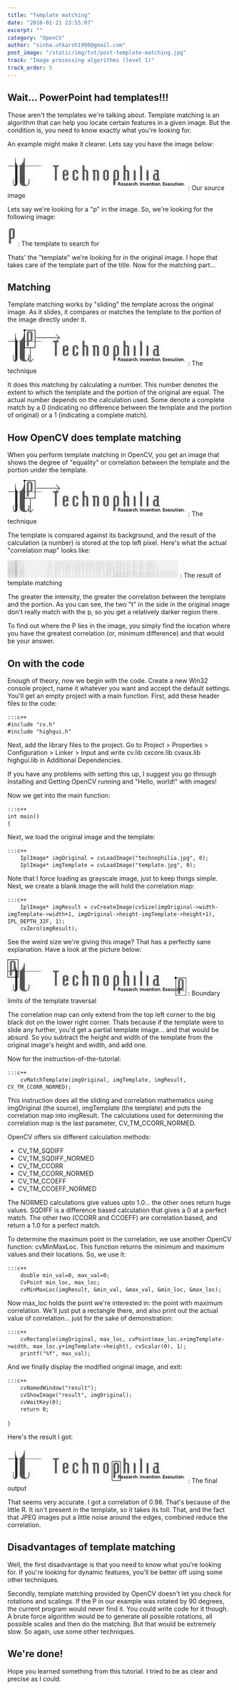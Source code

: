 ```yaml
---
title: "Template matching"
date: "2010-01-21 23:55:07"
excerpt: ""
category: "OpenCV"
author: "sinha.utkarsh1990@gmail.com"
post_image: "/static/img/tut/post-template-matching.jpg"
track: "Image processing algorithms (level 1)"
track_order: 5
---
```



## Wait... PowerPoint had templates!!!

Those aren't the templates we're talking about. Template matching is an algorithm that can help you locate certain features in a given image. But the condition is, you need to know exactly what you're looking for.

An example might make it clearer. Lets say you have the image below:

![A random image](/static/img/tut/Technophilia_logo.jpg)
: Our source image

Lets say we're looking for a "p" in the image. So, we're looking for the following image:

![The template](/static/img/tut/Technophilia_logo_template.jpg)
: The template to search for

Thats' the "template" we're looking for in the original image. I hope that takes care of the template part of the title. Now for the matching part...

## Matching

Template matching works by "sliding" the template across the original image. As it slides, it compares or matches the template to the portion of the image directly under it.

![The technique](/static/img/tut/template_matching_technique.jpg)
: The technique

It does this matching by calculating a number. This number denotes the extent to which the template and the portion of the original are equal. The actual number depends on the calculation used. Some denote a complete match by a 0 (indicating no difference between the template and the portion of original) or a 1 (indicating a complete match). 

## How OpenCV does template matching

When you perform template matching in OpenCV, you get an image that shows the degree of "equality" or correlation between the template and the portion under the template. 

![The technique](/static/img/tut/template_matching_technique.jpg)
: The technique

The template is compared against its background, and the result of the calculation (a number) is stored at the top left pixel. Here's what the actual "correlation map" looks like:

![The result of template matching](/static/img/tut/template-matching-result.jpg)
: The result of template matching

The greater the intensity, the greater the correlation between the template and the portion. As you can see, the two "t" in the side in the original image don't really match with the p, so you get a relatively darker region there.

To find out where the P lies in the image, you simply find the location where you have the greatest correlation (or, minimum difference) and that would be your answer. 

## On with the code

Enough of theory, now we begin with the code. Create a new Win32 console project, name it whatever you want and accept the default settings. You'll get an empty project with a main function. First, add these header files to the code: 
    
    :::c++
    #include "cv.h"
    #include "highgui.h"

Next, add the library files to the project. Go to Project > Properties > Configuration > Linker > Input and write cv.lib cxcore.lib cvaux.lib highgui.lib in Additional Dependencies.

If you have any problems with setting this up, I suggest you go through Installing and Getting OpenCV running and "Hello, world!" with images!

Now we get into the main function: 
    
    
    :::c++
    int main()
    {

Next, we load the original image and the template: 
    
    
    :::c++
        IplImage* imgOriginal = cvLoadImage("technophilia.jpg", 0);
        IplImage* imgTemplate = cvLoadImage("template.jpg", 0);

Note that I force loading as grayscale image, just to keep things simple. Next, we create a blank image the will hold the correlation map: 
    
    
    :::c++
        IplImage* imgResult = cvCreateImage(cvSize(imgOriginal->width-imgTemplate->width+1, imgOriginal->height-imgTemplate->height+1), IPL_DEPTH_32F, 1);
        cvZero(imgResult);

See the weird size we're giving this image? That has a perfectly sane explanation. Have a look at the picture below:

![Boundary limits of the template](/static/img/tut/template_matching_limits.jpg)
: Boundary limits of the template traversal

The correlation map can only extend from the top left corner to the big black dot on the lower right corner. Thats because if the template were to slide any further, you'd get a partial template image... and that would be absurd. So you subtract the height and width of the template from the original image's height and width, and add one.

Now for the instruction-of-the-tutorial: 
    
    
    :::c++
        cvMatchTemplate(imgOriginal, imgTemplate, imgResult, CV_TM_CCORR_NORMED);

This instruction does all the sliding and correlation mathematics using imgOriginal (the source), imgTemplate (the template) and puts the correlation map into imgResult. The calculations used for determining the correlation map is the last parameter, CV_TM_CCORR_NORMED.

OpenCV offers six different calculation methods: 

  * CV_TM_SQDIFF
  * CV_TM_SQDIFF_NORMED
  * CV_TM_CCORR
  * CV_TM_CCORR_NORMED
  * CV_TM_CCOEFF
  * CV_TM_CCOEFF_NORMED

The NORMED calculations give values upto 1.0... the other ones return huge values. SQDIFF is a difference based calculation that gives a 0 at a perfect match. The other two (CCORR and CCOEFF) are correlation based, and return a 1.0 for a perfect match.

To determine the maximum point in the correlation, we use another OpenCV function: cvMinMaxLoc. This function returns the minimum and maximum values and their locations. So, we use it: 
    
    
    :::c++
        double min_val=0, max_val=0;
        CvPoint min_loc, max_loc;
        cvMinMaxLoc(imgResult, &min_val, &max_val, &min_loc, &max_loc);

Now max_loc holds the point we're interested in: the point with maximum correlation. We'll just put a rectangle there, and also print out the actual value of correlation... just for the sake of demonstration: 
    
    
    :::c++
        cvRectangle(imgOriginal, max_loc, cvPoint(max_loc.x+imgTemplate->width, max_loc.y+imgTemplate->height), cvScalar(0), 1);
        printf("%f", max_val);

And we finally display the modified original image, and exit: 
    
    
    :::c++
        cvNamedWindow("result");
        cvShowImage("result", imgOriginal);
        cvWaitKey(0);
        return 0;
    
    }

Here's the result I got:

![The final output](/static/img/tut/template-matching-final-output.jpg)
: The final output

That seems very accurate. I got a correlation of 0.98. That's because of the little R. It isn't present in the template, so it takes its toll. That, and the fact that JPEG images put a little noise around the edges, combined reduce the correlation. 

## Disadvantages of template matching

Well, the first disadvantage is that you need to know what you're looking for. If you're looking for dynamic features, you'll be better off using some other techniques.

Secondly, template matching provided by OpenCV doesn't let you check for rotations and scalings. If the P in our example was rotated by 90 degrees, the current program would never find it. You could write code for it though. A brute force algorithm would be to generate all possible rotations, all possible scales and then do the matching. But that would be extremely slow. So again, use some other techniques. 

## We're done!

Hope you learned something from this tutorial. I tried to be as clear and precise as I could.
